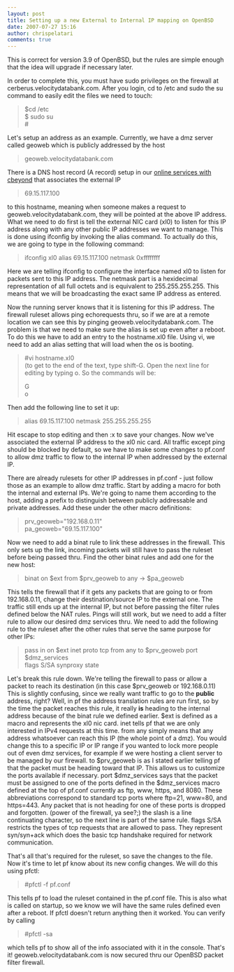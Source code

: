 ```yaml
---
layout: post
title: Setting up a new External to Internal IP mapping on OpenBSD
date: 2007-07-27 15:16
author: chrispelatari
comments: true
---
```

<p>This is correct for version 3.9 of OpenBSD, but the rules are simple enough that the idea will upgrade if necessary later.</p> <p>In order to complete this, you must have sudo privileges on the firewall at cerberus.velocitydatabank.com. After you login, cd to /etc and sudo the su command to easily edit the files we need to touch:</p> <blockquote> <p>$cd /etc<br />$ sudo su<br />#</p></blockquote> <p>Let's setup an address as an example. Currently, we have a dmz server called geoweb which is publicly addressed by the host</p> <blockquote> <p>geoweb.velocitydatabank.com</p></blockquote> <p>There is a DNS host record (A record) setup in our <a href="https://bsimple.cbeyond.net/bsimple/go">online services with cbeyond</a> that associates the external IP </p> <blockquote> <p>69.15.117.100</p></blockquote> <p>to this hostname, meaning when someone makes a request to geoweb.velocitydatabank.com, they will be pointed at the above IP address. What we need to do first is tell the external NIC card (xl0) to listen for this IP address along with any other public IP addresses we want to manage. This is done using ifconfig by invoking the alias command. To actually do this, we are going to type in the following command:</p> <blockquote> <p>ifconfig xl0 alias 69.15.117.100 netmask 0xffffffff</p></blockquote> <p>Here we are telling ifconfig to configure the interface named xl0 to listen for packets sent to this IP address. The netmask part is a hexidecimal representation of all full octets and is equivalent to 255.255.255.255. This means that we will be broadcasting the exact same IP address as entered.</p> <p>Now the running server knows that it is listening for this IP address. The firewall ruleset allows ping echorequests thru, so if we are at a remote location we can see this by pinging geoweb.velocitydatabank.com. The problem is that we need to make sure the alias is set up even after a reboot. To do this we have to add an entry to the hostname.xl0 file. Using vi, we need to add an alias setting that will load when the os is booting.</p> <blockquote> <p>#vi hostname.xl0<br />(to get to the end of the text, type shift-G. Open the next line for editing by typing o. So the commands will be:</p> <p>G<br />o<br /></p></blockquote> <p>Then add the following line to set it up:</p> <blockquote> <p>alias 69.15.117.100 netmask 255.255.255.255</p></blockquote> <p>Hit escape to stop editing and then :x to save your changes. Now we've associated the external IP address to the xl0 nic card. All traffic except ping should be blocked by default, so we have to make some changes to pf.conf to allow dmz traffic to flow to the internal IP when addressed by the external IP.</p> <p>There are already rulesets for other IP addresses in pf.conf - just follow those as an example to allow dmz traffic. Start by adding a macro for both the internal and external IPs. We're going to name them according to the host, adding a prefix to distinguish between publicly addressable and private addresses. Add these under the other macro definitions:</p> <blockquote> <p>prv_geoweb="192.168.0.11"<br />pa_geoweb="69.15.117.100"</p></blockquote> <p>Now we need to add a binat rule to link these addresses in the firewall. This only sets up the link, incoming packets will still have to pass the ruleset before being passed thru. Find the other binat rules and add one for the new host:</p> <blockquote> <p>binat on $ext from $prv_geoweb to any -&gt; $pa_geoweb</p></blockquote> <p>This tells the firewall that if it gets any packets that are going to or from 192.168.0.11, change their destination/source IP to the external one. The traffic still ends up at the internal IP, but not before passing the filter rules defined below the NAT rules. Pings will still work, but we need to add a filter rule to allow our desired dmz services thru. We need to add the following rule to the ruleset after the other rules that serve the same purpose for other IPs:</p> <blockquote> <p>pass in on $ext inet proto tcp from any to $prv_geoweb port $dmz_services <br />flags S/SA synproxy state</p></blockquote> <p>Let's break this rule down. We're telling the firewall to pass or allow a packet to reach its destination (in this case $prv_geoweb or 192.168.0.11) This is slightly confusing, since we really want traffic to go to the <strong>public</strong>  address, right? Well, in pf the address translation rules are run first, so by the time the packet reaches this rule, it really <strong>is</strong> heading to the internal address because of the binat rule we defined earlier. $ext is defined as a macro and represents the xl0 nic card. inet tells pf that we are only interested in IPv4 requests at this time. from any simply means that any address whatsoever can reach this IP (the whole point of a dmz). You would change this to a specific IP or IP range if you wanted to lock more people out of even dmz services, for example if we were hosting a client server to be managed by our firewall. to $prv_geoweb is as I stated earlier telling pf that the packet must be heading toward that IP. This allows us to customize the ports available if necessary. port $dmz_services says that the packet must be assigned to one of the ports defined in the $dmz_services macro defined at the top of pf.conf currently as ftp, www, https, and 8080. These abbreviations correspond to standard tcp ports where ftp=21, www=80, and https=443. Any packet that is not heading for one of these ports is dropped and forgotten. (power of the firewall, ya see?;) the slash is a line continuating character, so the next line is part of the same rule. flags S/SA restricts the types of tcp requests that are allowed to pass. They represent syn/syn+ack which does the basic tcp handshake required for network communication.</p> <p>That's all that's required for the ruleset, so save the changes to the file. Now it's time to let pf know about its new config changes. We will do this using pfctl:</p> <blockquote> <p>#pfctl -f pf.conf</p></blockquote> <p>This tells pf to load the ruleset contained in the pf.conf file. This is also what is called on startup, so we know we will have the same rules defined even after a reboot. If pfctl doesn't return anything then it worked. You can verify by calling</p> <blockquote> <p>#pfctl -sa</p></blockquote> <p>which tells pf to show all of the info associated with it in the console. That's it! geoweb.velocitydatabank.com is now secured thru our OpenBSD packet filter firewall.</p>
